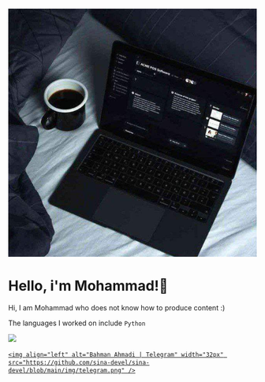 ![Design and Development](https://github.com/root-nobody/root-nobody/blob/main/IMG_20220101_231134_364.jpg)

# Hello, i'm Mohammad!👋



Hi, I am Mohammad who does not know how to produce content :)

The languages I worked on include `Python`


![](https://img.shields.io/badge/Mohammad-%2300fcd4)

<a href="https://t.me/tkcer">

	<img align="left" alt="Bahman Ahmadi | Telegram" width="32px" src="https://github.com/sina-devel/sina-devel/blob/main/img/telegram.png" />

</a>

<br>

